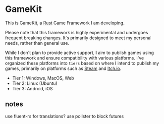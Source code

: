 # GameKit

This is GameKit, a [Rust](https://rust-lang.com) Game Framework I am developing.

Please note that this framework is highly experimental and undergoes frequent breaking changes. 
It's primarily designed to meet my personal needs, rather than general use.

While I don't plan to provide active support, I aim to publish games using this framework and ensure compatibility 
with various platforms. I've organized these platforms into `tiers` based on where I intend to publish my games, 
primarily on platforms such as [Steam](https://store.steampowered.com/) and [Itch.io](https://itch.io).

* Tier 1: Windows, MacOS, Web
* Tier 2: Linux (Ubuntu)
* Tier 3: Android, iOS

## notes

use fluent-rs for translations?
use pollster to block futures
